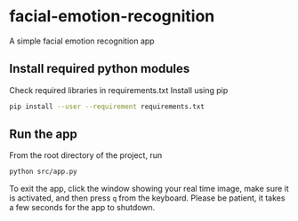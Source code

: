 # facial-emotion-recognition
A simple facial emotion recognition app

## Install required python modules
Check required libraries in requirements.txt
Install using pip

```zsh
pip install --user --requirement requirements.txt
```

## Run the app

From the root directory of the project, run
```zsh
python src/app.py
```
To exit the app, click the window showing your real time image,
make sure it is activated, and then press `q` from the keyboard.
Please be patient, it takes a few seconds for the app to shutdown.
